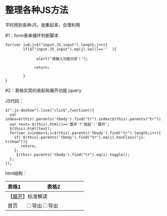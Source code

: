 # 整理各种JS方法
平时用到各种JS，收集起来，合理利用

#1：form表单循环判断脚本
  
  	for(var j=0;j<$("input.JS_input").length;j++){
    		if($("input.JS_input").eq(j).val()==''  ){
    		
    			  alert("请输入功能分区！");
    			  
    			 return;
    			 
    		}
    } 

#2：表格实现的收起和展开功能 jquery

JS代码：

    $(".js-doshow").live("click",function(){
      var index=$(this).parents('tbody').find("tr").index($(this).parents("tr"));
      var text= $(this).html()=='展开'?'收起':'展开';
      $(this).html(text);
      for(var i=index+1;i<$(this).parents('tbody').find("tr").length;i++){
        if( $(this).parents('tbody').find("tr").eq(i).hasClass("js-trshow")){
           return;	
        };
         $(this).parents('tbody').find("tr").eq(i).toggle();
      };
    });
  
html结构：
  <table width="100%" border="0" cellspacing="0" cellpadding="0" class="table_grid mt10  ">
      <thead>
        <tr>
            <th width="23%"   class="tl"> 表格1</th>
            <th width="77%"   class="tl"> 表格2</th>
        </tr>
      </thead>
      <tbody>
      <tr class="js-trshow">
         <td colspan="2"   class="tl bgf4">【<a href="javascript:void(0);" class="fr js-doshow">展开</a>】标准解读 </td>
      </tr>
      <tr class="js-trhide">
          <td   class="tl"> 首页</td>
          <td   class="tl "><div class="label"><label><input type="checkbox" value="">导出</label><label><input type="checkbox" value="">导出</label></div></td>
      </tr>
      </tbody>
  </table>
